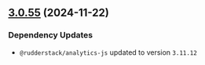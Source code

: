 ## [3.0.55](https://github.com/rudderlabs/rudder-sdk-js/compare/@rudderstack/analytics-js-loading-scripts@3.0.54...@rudderstack/analytics-js-loading-scripts@3.0.55) (2024-11-22)

### Dependency Updates

* `@rudderstack/analytics-js` updated to version `3.11.12`
